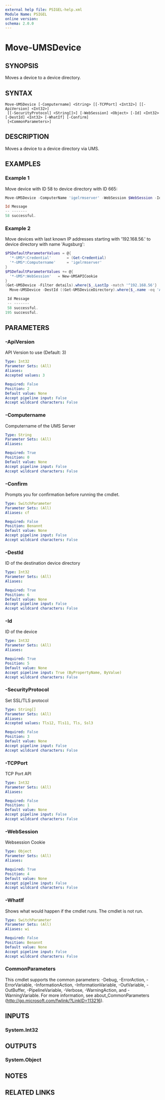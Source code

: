 ```yaml
---
external help file: PSIGEL-help.xml
Module Name: PSIGEL
online version:
schema: 2.0.0
---
```


# Move-UMSDevice

## SYNOPSIS
Moves a device to a device directory.

## SYNTAX

```
Move-UMSDevice [-Computername] <String> [[-TCPPort] <Int32>] [[-ApiVersion] <Int32>]
 [[-SecurityProtocol] <String[]>] [-WebSession] <Object> [-Id] <Int32> [-DestId] <Int32> [-WhatIf] [-Confirm]
 [<CommonParameters>]
```

## DESCRIPTION
Moves a device to a device directory via UMS.

## EXAMPLES

### Example 1

Move device with ID 58 to device directory with ID 665:

```powershell
Move-UMSDevice -ComputerName 'igelrmserver' -WebSession $WebSession -Id 58 -DestId 665

Id Message
-- -------
58 successful.
```

### Example 2

Move devices with last known IP addresses starting with '192.168.56.' to device directory with name 'Augsburg':

```powershell
$PSDefaultParameterValues = @{
  '*-UMS*:Credential'       = (Get-Credential)
  '*-UMS*:Computername'     = 'igelrmserver'
}
$PSDefaultParameterValues += @{
  '*-UMS*:WebSession'   = New-UMSAPICookie
}
(Get-UMSDevice -Filter details).where{$_.LastIp -match '^192.168.56'} |
  Move-UMSDevice -DestId ((Get-UMSDeviceDirectory).where{$_.name -eq 'Augsburg'})[0].Id

 Id Message
 -- -------
 58 successful.
195 successful.
```

## PARAMETERS

### -ApiVersion
API Version to use (Default: 3)

```yaml
Type: Int32
Parameter Sets: (All)
Aliases:
Accepted values: 3

Required: False
Position: 2
Default value: None
Accept pipeline input: False
Accept wildcard characters: False
```

### -Computername
Computername of the UMS Server

```yaml
Type: String
Parameter Sets: (All)
Aliases:

Required: True
Position: 0
Default value: None
Accept pipeline input: False
Accept wildcard characters: False
```

### -Confirm
Prompts you for confirmation before running the cmdlet.

```yaml
Type: SwitchParameter
Parameter Sets: (All)
Aliases: cf

Required: False
Position: Benannt
Default value: None
Accept pipeline input: False
Accept wildcard characters: False
```

### -DestId
ID of the destination device directory

```yaml
Type: Int32
Parameter Sets: (All)
Aliases:

Required: True
Position: 6
Default value: None
Accept pipeline input: False
Accept wildcard characters: False
```

### -Id
ID of the device

```yaml
Type: Int32
Parameter Sets: (All)
Aliases:

Required: True
Position: 5
Default value: None
Accept pipeline input: True (ByPropertyName, ByValue)
Accept wildcard characters: False
```

### -SecurityProtocol
Set SSL/TLS protocol

```yaml
Type: String[]
Parameter Sets: (All)
Aliases:
Accepted values: Tls12, Tls11, Tls, Ssl3

Required: False
Position: 3
Default value: None
Accept pipeline input: False
Accept wildcard characters: False
```

### -TCPPort
TCP Port API

```yaml
Type: Int32
Parameter Sets: (All)
Aliases:

Required: False
Position: 1
Default value: None
Accept pipeline input: False
Accept wildcard characters: False
```

### -WebSession
Websession Cookie

```yaml
Type: Object
Parameter Sets: (All)
Aliases:

Required: True
Position: 4
Default value: None
Accept pipeline input: False
Accept wildcard characters: False
```

### -WhatIf
Shows what would happen if the cmdlet runs.
The cmdlet is not run.

```yaml
Type: SwitchParameter
Parameter Sets: (All)
Aliases: wi

Required: False
Position: Benannt
Default value: None
Accept pipeline input: False
Accept wildcard characters: False
```

### CommonParameters
This cmdlet supports the common parameters: -Debug, -ErrorAction, -ErrorVariable, -InformationAction, -InformationVariable, -OutVariable, -OutBuffer, -PipelineVariable, -Verbose, -WarningAction, and -WarningVariable.
For more information, see about_CommonParameters (http://go.microsoft.com/fwlink/?LinkID=113216).

## INPUTS

### System.Int32

## OUTPUTS

### System.Object
## NOTES

## RELATED LINKS
